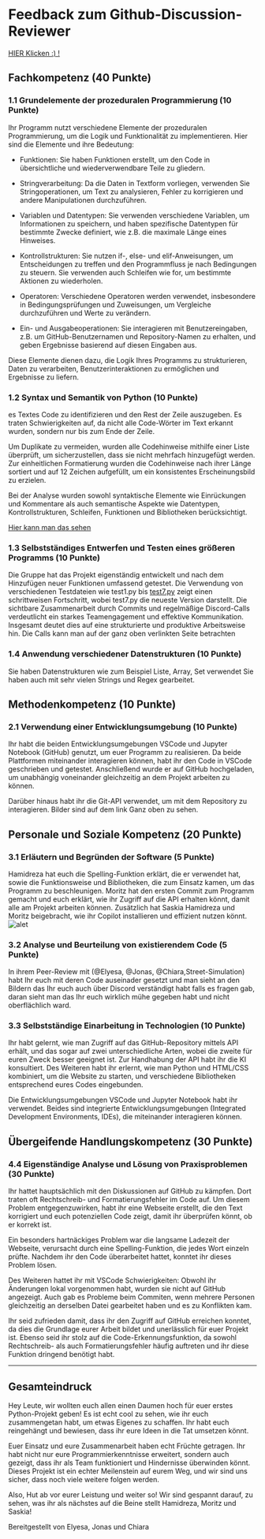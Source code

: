 # Feedback zum Github-Discussion-Reviewer
[HIER Klicken :) !](https://github.com/HamidrezaRahimian/Github-discussion-reviewer/blob/main/GradingCriteria.md)
## Fachkompetenz (40 Punkte)

### 1.1 Grundelemente der prozeduralen Programmierung (10 Punkte)
Ihr Programm nutzt verschiedene Elemente der prozeduralen Programmierung, um die Logik und Funktionalität zu implementieren. Hier sind die Elemente und ihre Bedeutung:

- Funktionen: Sie haben Funktionen erstellt, um den Code in übersichtliche und wiederverwendbare Teile zu gliedern.

- Stringverarbeitung: Da die Daten in Textform vorliegen, verwenden Sie Stringoperationen, um Text zu analysieren, Fehler zu korrigieren und andere Manipulationen durchzuführen.

- Variablen und Datentypen: Sie verwenden verschiedene Variablen, um Informationen zu speichern, und haben spezifische Datentypen für bestimmte Zwecke definiert, wie z.B. die maximale Länge eines Hinweises.

- Kontrollstrukturen: Sie nutzen if-, else- und elif-Anweisungen, um Entscheidungen zu treffen und den Programmfluss je nach Bedingungen zu steuern. Sie verwenden auch Schleifen wie for, um bestimmte Aktionen zu wiederholen.

- Operatoren: Verschiedene Operatoren werden verwendet, insbesondere in Bedingungsprüfungen und Zuweisungen, um Vergleiche durchzuführen und Werte zu verändern.

- Ein- und Ausgabeoperationen: Sie interagieren mit Benutzereingaben, z.B. um GitHub-Benutzernamen und Repository-Namen zu erhalten, und geben Ergebnisse basierend auf diesen Eingaben aus.

Diese Elemente dienen dazu, die Logik Ihres Programms zu strukturieren, Daten zu verarbeiten, Benutzerinteraktionen zu ermöglichen und Ergebnisse zu liefern.

### 1.2 Syntax und Semantik von Python (10 Punkte)
es Textes Code zu identifizieren und den Rest der Zeile auszugeben. Es traten Schwierigkeiten auf, da nicht alle Code-Wörter im Text erkannt wurden, sondern nur bis zum Ende der Zeile.

Um Duplikate zu vermeiden, wurden alle Codehinweise mithilfe einer Liste überprüft, um sicherzustellen, dass sie nicht mehrfach hinzugefügt werden. Zur einheitlichen Formatierung wurden die Codehinweise nach ihrer Länge sortiert und auf 12 Zeichen aufgefüllt, um ein konsistentes Erscheinungsbild zu erzielen.

Bei der Analyse wurden sowohl syntaktische Elemente wie Einrückungen und Kommentare als auch semantische Aspekte wie Datentypen, Kontrollstrukturen, Schleifen, Funktionen und Bibliotheken berücksichtigt.

[Hier kann man das sehen](https://github.com/HamidrezaRahimian/Github-discussion-reviewer/blob/main/Stable/stable/nomark_code_extraction_function.py)

### 1.3 Selbstständiges Entwerfen und Testen eines größeren Programms (10 Punkte)
Die Gruppe hat das Projekt eigenständig entwickelt und nach dem Hinzufügen neuer Funktionen umfassend getestet. Die Verwendung von verschiedenen Testdateien wie test1.py bis [test7.py](https://github.com/HamidrezaRahimian/Github-discussion-reviewer/blob/main/notebooks/test7.py) zeigt einen schrittweisen Fortschritt, wobei test7.py die neueste Version darstellt. Die sichtbare Zusammenarbeit durch Commits und regelmäßige Discord-Calls verdeutlicht ein starkes Teamengagement und effektive Kommunikation. Insgesamt deutet dies auf eine strukturierte und produktive Arbeitsweise hin.
Die Calls kann man auf der ganz oben verlinkten Seite betrachten

### 1.4 Anwendung verschiedener Datenstrukturen (10 Punkte)
Sie haben Datenstrukturen wie zum Beispiel Liste, Array, Set verwendet
Sie haben auch mit sehr vielen Strings und Regex gearbeitet.

## Methodenkompetenz (10 Punkte)

### 2.1 Verwendung einer Entwicklungsumgebung (10 Punkte)

Ihr habt die beiden Entwicklungsumgebungen VSCode und Jupyter Notebook (GitHub) genutzt, um euer Programm zu realisieren. Da beide Plattformen miteinander interagieren können, habt ihr den Code in VSCode geschrieben und getestet. Anschließend wurde er auf GitHub hochgeladen, um unabhängig voneinander gleichzeitig an dem Projekt arbeiten zu können.

Darüber hinaus habt ihr die Git-API verwendet, um mit dem Repository zu interagieren. Bilder sind auf dem link Ganz oben zu sehen.

## Personale und Soziale Kompetenz (20 Punkte)

### 3.1 Erläutern und Begründen der Software (5 Punkte)
Hamidreza hat euch die Spelling-Funktion erklärt, die er verwendet hat, sowie die Funktionsweise und Bibliotheken, die zum Einsatz kamen, um das Programm zu beschleunigen. Moritz hat den ersten Commit zum Programm gemacht und euch erklärt, wie ihr Zugriff auf die API erhalten könnt, damit alle am Projekt arbeiten können. Zusätzlich hat Saskia Hamidreza und Moritz beigebracht, wie ihr Copilot installieren und effizient nutzen könnt.
![alet](https://github.com/QuantumVortex1/Street-Simulation/assets/108876804/72536ce3-8d60-4d97-8b70-bb99a82be98a)


### 3.2 Analyse und Beurteilung von existierendem Code (5 Punkte)
In ihrem Peer-Review mit (@Elyesa, @Jonas, @Chiara,Street-Simulation) habt Ihr euch mit deren Code auseinader gesetzt und man sieht an den Bildern das Ihr euch auch über Discord verständigt habt falls es fragen gab, daran sieht man das Ihr euch wirklich mühe gegeben habt und nicht oberflächlich ward.

### 3.3 Selbstständige Einarbeitung in Technologien (10 Punkte)
Ihr habt gelernt, wie man Zugriff auf das GitHub-Repository mittels API erhält, und das sogar auf zwei unterschiedliche Arten, wobei die zweite für euren Zweck besser geeignet ist. Zur Handhabung der API habt ihr die KI konsultiert. Des Weiteren habt ihr erlernt, wie man Python und HTML/CSS kombiniert, um die Website zu starten, und verschiedene Bibliotheken entsprechend eures Codes eingebunden.

Die Entwicklungsumgebungen VSCode und Jupyter Notebook habt ihr verwendet. Beides sind integrierte Entwicklungsumgebungen (Integrated Development Environments, IDEs), die miteinander interagieren können.

## Übergeifende Handlungskompetenz (30 Punkte)

### 4.4 Eigenständige Analyse und Lösung von Praxisproblemen (30 Punkte)

Ihr hattet hauptsächlich mit den Diskussionen auf GitHub zu kämpfen. Dort traten oft Rechtschreib- und Formatierungsfehler im Code auf. Um diesem Problem entgegenzuwirken, habt ihr eine Webseite erstellt, die den Text korrigiert und euch potenziellen Code zeigt, damit ihr überprüfen könnt, ob er korrekt ist.

Ein besonders hartnäckiges Problem war die langsame Ladezeit der Webseite, verursacht durch eine Spelling-Funktion, die jedes Wort einzeln prüfte. Nachdem ihr den Code überarbeitet hattet, konntet ihr dieses Problem lösen.

Des Weiteren hattet ihr mit VSCode Schwierigkeiten: Obwohl ihr Änderungen lokal vorgenommen habt, wurden sie nicht auf GitHub angezeigt. Auch gab es Probleme beim Commiten, wenn mehrere Personen gleichzeitig an derselben Datei gearbeitet haben und es zu Konflikten kam.

Ihr seid zufrieden damit, dass ihr den Zugriff auf GitHub erreichen konntet, da dies die Grundlage eurer Arbeit bildet und unerlässlich für euer Projekt ist. Ebenso seid ihr stolz auf die Code-Erkennungsfunktion, da sowohl Rechtschreib- als auch Formatierungsfehler häufig auftreten und ihr diese Funktion dringend benötigt habt.

___

## Gesamteindruck
Hey Leute, wir wollten euch allen einen Daumen hoch für euer erstes Python-Projekt geben! Es ist echt cool zu sehen, wie ihr euch zusammengetan habt, um etwas Eigenes zu schaffen. Ihr habt euch reingehängt und bewiesen, dass ihr eure Ideen in die Tat umsetzen könnt.

Euer Einsatz und eure Zusammenarbeit haben echt Früchte getragen. Ihr habt nicht nur eure Programmierkenntnisse erweitert, sondern auch gezeigt, dass ihr als Team funktioniert und Hindernisse überwinden könnt. Dieses Projekt ist ein echter Meilenstein auf eurem Weg, und wir sind uns sicher, dass noch viele weitere folgen werden.

Also, Hut ab vor eurer Leistung und weiter so! Wir sind gespannt darauf, zu sehen, was ihr als nächstes auf die Beine stellt Hamidreza, Moritz und Saskia!


Bereitgestellt von 
Elyesa, Jonas und Chiara
